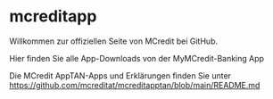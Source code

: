 # mcreditapp

Willkommen zur offiziellen Seite von MCredit bei GitHub.

Hier finden Sie alle App-Downloads von der MyMCredit-Banking App

Die MCredit AppTAN-Apps und Erklärungen finden Sie unter https://github.com/mcreditat/mcreditapptan/blob/main/README.md
